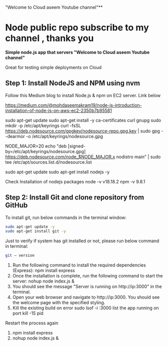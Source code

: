 "Welcome to Cloud aseem Youtube channel"**

# Node public repo  subscribe to my channel , thanks you

**Simple node.js app that servers "Welcome to Cloud aseem Youtube channel"**

Great for testing simple deployments on Cloud

## Step 1: Install NodeJS and NPM using nvm

Follow this Medium blog to install Node.js & npm on EC2 server. 
Link below

https://medium.com/@mohdaseemakram19/node-js-introduction-installation-of-node-js-on-aws-ec2-2350b7b95581



sudo apt-get update
sudo apt-get install -y ca-certificates curl gnupg
sudo mkdir -p /etc/apt/keyrings
curl -fsSL https://deb.nodesource.com/gpgkey/nodesource-repo.gpg.key | sudo gpg --dearmor -o /etc/apt/keyrings/nodesource.gpg

NODE_MAJOR=20
echo "deb [signed-by=/etc/apt/keyrings/nodesource.gpg] https://deb.nodesource.com/node_$NODE_MAJOR.x nodistro main" | sudo tee /etc/apt/sources.list.d/nodesource.list

sudo apt-get update
sudo apt-get install nodejs -y

Check Installation of nodejs packages
node -v
v18.18.2
npm -v
9.8.1

## Step 2: Install Git and clone repository from GitHub
To install git, run below commands in the terminal window:

```bash
sudo apt-get update -y
sudo apt-get install git -y
```

Just to verify if system has git installed or not, please run below command in terminal:
```bash
git — version
```


1.	Run the following command to install the required dependencies (Express):
npm install express 
2.	Once the installation is complete, run the following command to start the server:
nohup node index.js &
3.	You should see the message "Server is running on http://ip:3000" in the terminal.
4.	Open your web browser and navigate to http://ip:3000. You should see the welcome page with the specified styling.
5. Kill the existing build on error
  sudo lsof -i :3000
 list the app running on port
    kill -15 pid

Restart the process again 
1. npm install express
2. nohup node index.js &


